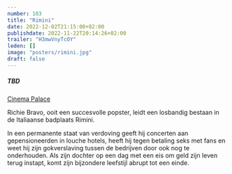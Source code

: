 ```yaml
---
number: 103
title: "Rimini"
date: 2022-12-02T21:15:00+02:00
publishdate: 2022-11-22T20:14:26+02:00
trailer: "H3mwVnyTcOY"
leden: []
image: "posters/rimini.jpg"
draft: false
---
```


##### TBD

[Cinema Palace](https://cinema-palace.be/nl/film/rimini)

Richie Bravo, ooit een succesvolle popster, leidt een losbandig bestaan in de Italiaanse badplaats Rimini.
<!--more-->
In een permanente staat van verdoving geeft hij concerten aan gepensioneerden in louche hotels,
heeft hij tegen betaling seks met fans en weet hij zijn gokverslaving tussen de bedrijven door ook
nog te onderhouden. Als zijn dochter op een dag met een eis om geld zijn leven terug instapt,
komt zijn bijzondere leefstijl abrupt tot een einde.
